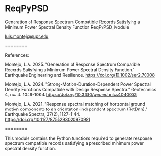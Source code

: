 # ReqPyPSD
Generation of Response Spectrum Compatible Records Satisfying  a Minimum Power Spectral Density Function
ReqPyPSD_Module

luis.montejo@upr.edu

========

References:
    
Montejo, L.A. 2025. "Generation of Response Spectrum Compatible Records Satisfying 
a Minimum Power Spectral Density Function." Earthquake Engineering and Resilience. 
https://doi.org/10.1002/eer2.70008
    
Montejo, L.A. 2024. "Strong-Motion-Duration-Dependent Power Spectral Density 
Functions Compatible with Design Response Spectra." Geotechnics 4, no. 4: 1048-1064. 
https://doi.org/10.3390/geotechnics4040053

Montejo, L.A. 2021. "Response spectral matching of horizontal ground motion 
components to an orientation-independent spectrum (RotDnn)."
Earthquake Spectra, 37(2), 1127-1144. https://doi.org/10.1177/8755293020970981

========

This module contains the Python functions required to generate response spectrum 
compatible records satisfying a prescribed minimum power spectral density function.

